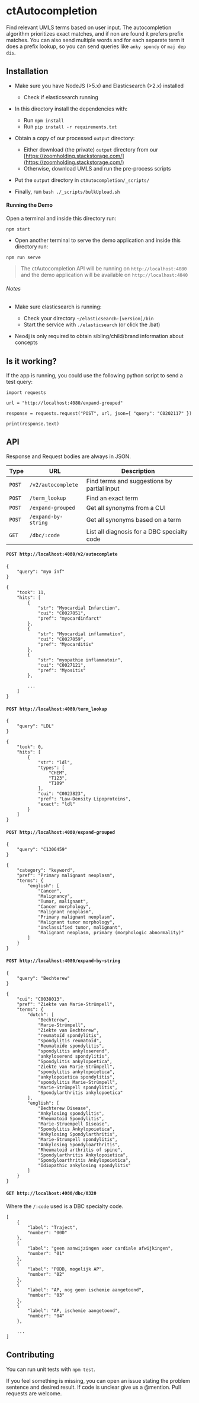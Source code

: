 ctAutocompletion
================

Find relevant UMLS terms based on user input. The autocompletion algorithm prioritizes exact matches, and if non are found it prefers prefix matches. You can also send multiple words and for each separate term it does a prefix lookup, so you can send queries like `anky spondy` or `maj dep dis`.

## Installation

* Make sure you have NodeJS (>5.x) and Elasticsearch (>2.x) installed
  * Check if elasticsearch running

* In this directory install the dependencies with:
    * Run `npm install`
    * Run `pip install -r requirements.txt`

* Obtain a copy of our processed `output` directory:
    * Either download (the private) `output` directory from our [https://zoomholding.stackstorage.com/](https://zoomholding.stackstorage.com/)
    * Otherwise, download UMLS and run the pre-process scripts

* Put the `output` directory in `ctAutocompletion/_scripts/`
* Finally, run `bash ./_scripts/bulkUpload.sh`


#### Running the Demo

Open a terminal and inside this directory run:

```
npm start
```

* Open another terminal to serve the demo application and inside this directory run:

```
npm run serve
```

> The ctAutocompletion API will be running on `http://localhost:4080` and the demo application will be available on `http://localhost:4040`


###### Notes

* Make sure elasticsearch is running:
    * Check your directory `~/elasticsearch-[version]/bin`
    * Start the service with `./elasticsearch`  (or click the .bat)

* Neo4j is only required to obtain sibling/child/brand information about concepts


## Is it working?

If the app is running, you could use the following python script to send a test query:

```
import requests

url = "http://localhost:4080/expand-grouped"

response = requests.request("POST", url, json={ "query": "C0202117" })

print(response.text)
```

## API

Response and Request bodies are always in JSON.

Type | URL | Description |
---  | ------- | ----- |
`POST` | `/v2/autocomplete` | Find terms and suggestions by partial input |
`POST` | `/term_lookup`     | Find an exact term
`POST` | `/expand-grouped`  | Get all synonyms from a CUI
`POST` | `/expand-by-string` | Get all synonyms based on a term
`GET`  | `/dbc/:code`       | List all diagnosis for a DBC specialty code


#### `POST http://localhost:4080/v2/autocomplete`

```
{
    "query": "myo inf"
}
```

```
{
    "took": 11,
    "hits": [
        {
            "str": "Myocardial Infarction",
            "cui": "C0027051",
            "pref": "myocardinfarct"
        },
        {
            "str": "Myocardial inflammation",
            "cui": "C0027059",
            "pref": "Myocarditis"
        },
        {
            "str": "myopathie inflammatoir",
            "cui": "C0027121",
            "pref": "Myositis"
        },

        ...
    ]
}
```

#### `POST http://localhost:4080/term_lookup`

```
{
    "query": "LDL"
}
```

```
{
    "took": 0,
    "hits": [
        {
            "str": "ldl",
            "types": [
                "CHEM",
                "T123",
                "T109"
            ],
            "cui": "C0023823",
            "pref": "Low-Density Lipoproteins",
            "exact": "ldl"
        }
    ]
}
```

#### `POST http://localhost:4080/expand-grouped`

```
{
    "query": "C1306459"
}
```

```
{
    "category": "keyword",
    "pref": "Primary malignant neoplasm",
    "terms": {
        "english": [
            "Cancer",
            "Malignancy",
            "Tumor, malignant",
            "Cancer morphology",
            "Malignant neoplasm",
            "Primary malignant neoplasm",
            "Malignant tumor morphology",
            "Unclassified tumor, malignant",
            "Malignant neoplasm, primary (morphologic abnormality)"
        ]
    }
}
```

#### `POST http://localhost:4080/expand-by-string`

```
{
    "query": "Bechterew"
}
```

```
{
    "cui": "C0038013",
    "pref": "Ziekte van Marie-Strümpell",
    "terms": {
        "dutch": [
            "Bechterew",
            "Marie-Strümpell",
            "Ziekte van Bechterew",
            "reumatoïd spondylitis",
            "spondylitis reumatoïd",
            "Reumatoïde spondylitis",
            "spondylitis ankyloserend",
            "ankyloserend spondylitis",
            "Spondylitis ankylopoetica",
            "Ziekte van Marie-Strümpell",
            "spondylitis ankylopoietica",
            "ankylopoietica spondylitis",
            "spondylitis Marie-Strümpell",
            "Marie-Strümpell spondylitis",
            "Spondylarthritis ankylopoetica"
        ],
        "english": [
            "Bechterew Disease",
            "Ankylosing spondylitis",
            "Rheumatoid Spondylitis",
            "Marie-Struempell Disease",
            "Spondylitis Ankylopoietica",
            "Ankylosing Spondylarthritis",
            "Marie-Strumpell spondylitis",
            "Ankylosing Spondyloarthritis",
            "Rheumatoid arthritis of spine",
            "Spondylarthritis Ankylopoietica",
            "Spondyloarthritis Ankylopoietica",
            "Idiopathic ankylosing spondylitis"
        ]
    }
}
```


#### `GET http://localhost:4080/dbc/0320`

Where the `/:code` used is a DBC specialty code.

```
[
    {
        "label": "Traject",
        "number": "000"
    },
    {
        "label": "geen aanwijzingen voor cardiale afwijkingen",
        "number": "01"
    },
    {
        "label": "PODB, mogelijk AP",
        "number": "02"
    },
    {
        "label": "AP, nog geen ischemie aangetoond",
        "number": "03"
    },
    {
        "label": "AP, ischemie aangetoond",
        "number": "04"
    },

    ...
]
```

## Contributing

You can run unit tests with `npm test`.

If you feel something is missing, you can open an issue stating the problem sentence and desired result. If code is unclear give us a @mention. Pull requests are welcome.
